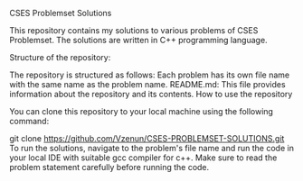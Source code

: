 CSES Problemset Solutions

This repository contains my solutions to various problems of CSES Problemset. The solutions are written in C++ programming language.

Structure of the repository:

The repository is structured as follows:
Each problem has its own file name with the same name as the problem name.
README.md: This file provides information about the repository and its contents.
How to use the repository

You can clone this repository to your local machine using the following command:

git clone https://github.com/Vzenun/CSES-PROBLEMSET-SOLUTIONS.git
To run the solutions, navigate to the problem's file name and run the code in your local IDE with suitable gcc compiler for c++. Make sure to read the problem statement carefully before running the code.